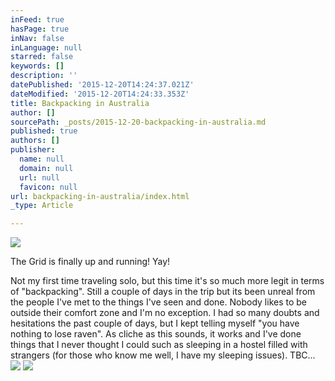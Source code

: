```yaml
---
inFeed: true
hasPage: true
inNav: false
inLanguage: null
starred: false
keywords: []
description: ''
datePublished: '2015-12-20T14:24:37.021Z'
dateModified: '2015-12-20T14:24:33.353Z'
title: Backpacking in Australia
author: []
sourcePath: _posts/2015-12-20-backpacking-in-australia.md
published: true
authors: []
publisher:
  name: null
  domain: null
  url: null
  favicon: null
url: backpacking-in-australia/index.html
_type: Article

---
```

![](https://the-grid-user-content.s3-us-west-2.amazonaws.com/841dd369-faed-455f-bf5e-bad56615b7d8.JPG)

The Grid is finally up and running! Yay!

Not my first time traveling solo, but this time it's so much more legit in terms of "backpacking". Still a couple of days in the trip but its been unreal from the people I've met to the things I've seen and done. Nobody likes to be outside their comfort zone and I'm no exception. I had so many doubts and hesitations the past couple of days, but I kept telling myself "you have nothing to lose raven". As cliche as this sounds, it works and I've done things that I never thought I could such as sleeping in a hostel filled with strangers (for those who know me well, I have my sleeping issues). TBC...
![](https://the-grid-user-content.s3-us-west-2.amazonaws.com/c972a9e4-5f75-407e-97c1-b300df84be9b.JPG)
![](https://the-grid-user-content.s3-us-west-2.amazonaws.com/c1bd1a51-910b-47de-80d2-c73f6c4d9eaf.JPG)